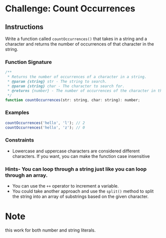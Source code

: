 # Challenge: Count Occurrences

## Instructions

Write a function called `countOccurrences()` that takes in a string and a character and returns the number of occurrences of that character in the string.

### Function Signature

```js
/**
 * Returns the number of occurrences of a character in a string.
 * @param {string} str - The string to search.
 * @param {string} char - The character to search for.
 * @returns {number} - The number of occurrences of the character in the string.
 */
function countOccurrences(str: string, char: string): number;
```

### Examples

```js
countOccurrences('hello', 'l'); // 2
countOccurrences('hello', 'z'); // 0
```

### Constraints

- Lowercase and uppercase characters are considered different characters. If you want, you can make the function case insensitive

### Hints- You can loop through a string just like you can loop through an array.

- You can use the `++` operator to increment a variable.
- You could take another approach and use the `split()` method to split the string into an array of substrings based on the given character.

# Note

this work for both number and string literals.
